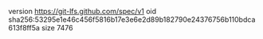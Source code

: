 version https://git-lfs.github.com/spec/v1
oid sha256:53295e1e46c456f5816b17e3e6e2d89b182790e24376756b110bdca613f8ff5a
size 7476
